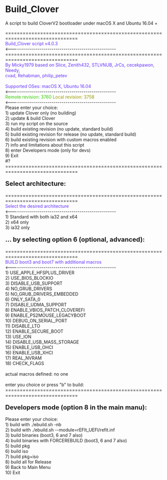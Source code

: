 # Build_Clover
A script to build CloverV2 bootloader under macOS X and Ubuntu 16.04 +

<html>
<head>
<meta content="text/html; charset=ISO-8859-1"
http-equiv="content-type">
<title></title>
</head>
<body>
===============================================================================<br>
<span style="color: rgb(102, 51, 255);">Build_Clover script v4.0.3</span><br>
&lt;----------------------------------------------------<br>
===============================================================================<br>
<span style="color: rgb(102, 51, 255);">By Micky1979 based on Slice,
Zenith432, STLVNUB, JrCs, cecekpawon, Needy,</span><br
style="color: rgb(102, 51, 255);">
<span style="color: rgb(102, 51, 255);">cvad, Rehabman, philip_petev</span><br>
<br>
<span style="color: rgb(102, 51, 255);">Supported OSes: macOS X, Ubuntu
16.04</span><br>
&lt;----------------------------------------------------<br>
<span style="color: rgb(51, 204, 0);">Remote revision: 3760</span> <span
style="color: rgb(153, 153, 0);">Local revision: 3758 </span><br>
&lt;----------------------------------------------------<br>
Please enter your choice: <br>
1) update Clover only (no building)<br>
2) update &amp; build Clover<br>
3) run my script on the source<br>
4) build existing revision (no update, standard build)<br>
5) build existing revision for release (no update, standard build)<br>
6) build existing revision with custom macros enabled<br>
7) info and limitations about this script<br>
8) enter Developers mode (only for devs)<br>
9) Exit<br>
#?<br>
===============================================================================<br>
<br>
<big><big><span style="font-weight: bold;">Select architecture:</span></big></big><br>
<br>
===============================================================================<br>
<span style="color: rgb(102, 51, 255);">Select the desired architecture</span><br>
&lt;----------------------------------------------------<br>
1) Standard with both ia32 and x64<br>
2) x64 only<br>
3) ia32 only<br>
<br>
<big><big><span style="font-weight: bold;">... by selecting option 6
(optional, advanced):</span></big></big><br>
<br>
===============================================================================<br>
<span style="color: rgb(102, 51, 255);">BUILD boot3 and boot7 with
additional macros</span><br>
&lt;----------------------------------------------------<br>
1) USE_APPLE_HFSPLUS_DRIVER<br>
2) USE_BIOS_BLOCKIO<br>
3) DISABLE_USB_SUPPORT<br>
4) NO_GRUB_DRIVERS<br>
5) NO_GRUB_DRIVERS_EMBEDDED<br>
6) ONLY_SATA_0<br>
7) DISABLE_UDMA_SUPPORT<br>
8) ENABLE_VBIOS_PATCH_CLOVEREFI<br>
9) ENABLE_PS2MOUSE_LEGACYBOOT<br>
10) DEBUG_ON_SERIAL_PORT<br>
11) DISABLE_LTO<br>
12) ENABLE_SECURE_BOOT<br>
13) USE_ION<br>
14) DISABLE_USB_MASS_STORAGE<br>
15) ENABLE_USB_OHCI<br>
16) ENABLE_USB_XHCI<br>
17) REAL_NVRAM<br>
18) CHECK_FLAGS<br>
<br>
actual macros defined: no one<br>
<br>
enter you choice or press "b" to build:<br>
===============================================================================<br>
<br style="font-weight: bold;">
<big><big><span style="font-weight: bold;">Developers mode (option 8 in
the main manu):</span></big></big><br>
<br>
Please enter your choice: <br>
1) build with ./ebuild.sh -nb<br>
2) build with ./ebuild.sh --module=rEFIt_UEFI/refit.inf<br>
3) build binaries (boot3, 6 and 7 also)<br>
4) build binaries with FORCEREBUILD (boot3, 6 and 7 also)<br>
5) build pkg<br>
6) build iso<br>
7) build pkg+iso<br>
8) build all for Release<br>
9) Back to Main Menu<br>
10) Exit<br>
</body>
</html>

